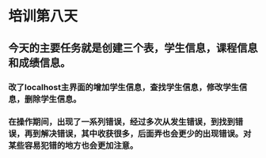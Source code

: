# 培训第八天
## 今天的主要任务就是创建三个表，学生信息，课程信息和成绩信息。
### 改了localhost主界面的增加学生信息，查找学生信息，修改学生信息，删除学生信息。
### 在操作期间，出现了一系列错误，经过多次从发生错误，到找到错误，再到解决错误，其中收获很多，后面弄也会更少的出现错误。对某些容易犯错的地方也会更加注意。
